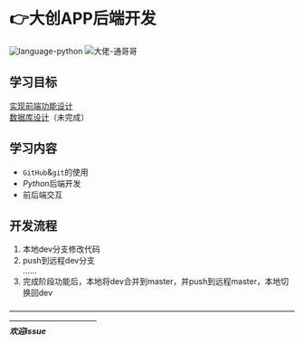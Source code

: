 # :point_right:大创APP后端开发  

![language-python](https://img.shields.io/badge/language-python_3.8.0-brightgreen.svg?style=plastic)  ![大佬-通哥哥](https://img.shields.io/badge/大佬-通哥哥-brightgreen.svg?style=plastic)  
## 学习目标
[实现前端功能设计](/api_design.md)  
[数据库设计]()（未完成）

## 学习内容
+ `GitHub`&`git`的使用
+ *Python*后端开发
+ 前后端交互

## 开发流程
1. 本地dev分支修改代码
2. push到远程dev分支  
……
3. 完成阶段功能后，本地将dev合并到master，并push到远程master，本地切换回dev

———————————————————————————————————————————————   
***欢迎issue***